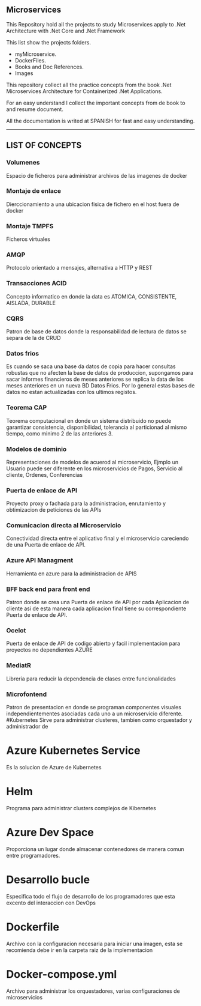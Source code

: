 ## Microservices
This Repository hold all the projects to study Microservices apply to .Net Architecture with .Net Core and .Net Framework

This list show the projects folders.

* myMicroservice.
* DockerFiles.
* Books and Doc References.
* Images

This repository collect all the practice concepts from the book .Net Microservices Architecture for Containerized .Net Applications. 

For an easy understand I collect the important concepts from de book to and resume document. 

All the documentation is writed at SPANISH for fast and easy understanding.

--------------------------------------------------------------------------------------------
## LIST OF CONCEPTS

### Volumenes
Espacio de ficheros para administrar archivos de las imagenes de docker
### Montaje de enlace
Dierccionamiento a una ubicacion fisica de fichero en el host fuera de docker
### Montaje TMPFS
Ficheros virtuales
### AMQP
Protocolo orientado a mensajes, alternativa a HTTP y REST
### Transacciones ACID
Concepto informatico en donde la data es ATOMICA, CONSISTENTE, AISLADA, DURABLE
### CQRS
Patron de base de datos donde la responsabilidad de lectura de datos se separa de la de CRUD
### Datos frios
Es cuando se saca una base da datos de copia para hacer consultas robustas que no afecten la base de datos de produccion, supongamos para sacar informes financieros de meses anteriores se replica la data de los meses anteriores en un nueva BD Datos Frios. Por lo general estas bases de datos no estan actualizadas con los ultimos registos. 
### Teorema CAP
Teorema computacional en donde un sistema distribuido no puede garantizar consistencia, disponibilidad, tolerancia al particionad al mismo tiempo, como minimo 2 de las anteriores 3. 
### Modelos de dominio
Representaciones de modelos de acuerod al microservicio, Ejmplo un Usuario puede ser diferente en los microservicios de Pagos, Servicio al cliente, Ordenes, Conferencias
### Puerta de enlace de API
Proyecto proxy o fachada para la administracion, enrutamiento y obtimizacion de peticiones de las APIs
### Comunicacion directa al Microservicio
Conectividad directa entre el aplicativo final y el microservicio careciendo de una Puerta de enlace de API.
### Azure API Managment
Herramienta en azure para la administracion de APIS
### BFF back end para front end
Patron donde se crea una Puerta de enlace de API por cada Aplicacion de cliente asi de esta manera cada aplicacion final tiene su correspondiente Puerta de enlace de API. 
### Ocelot 
Puerta de enlace de API de codigo abierto y facil implementacion para proyectos no dependientes AZURE
### MediatR
Libreria para reducir la dependencia de clases entre funcionalidades
### Microfontend
Patron de presentacion en donde se programan componentes visuales independientementes asociadas cada uno a un microservicio diferente. 
#Kubernetes 
Sirve para administrar clusteres, tambien como orquestador y administrador de 
# Azure Kubernetes Service
Es la solucion de Azure de Kubernetes
# Helm
Programa para administrar clusters complejos de Kibernetes
# Azure Dev Space
Proporciona un lugar donde almacenar contenedores de manera comun entre programadores.
# Desarrollo bucle
Especifica todo el flujo de desarrollo de los programadores que esta excento del interaccion con DevOps
# Dockerfile
Archivo con la configuracion necesaria para iniciar una imagen, esta se recomienda debe ir en la carpeta raiz de la implementacion
# Docker-compose.yml
Archivo para administrar los orquestadores, varias configuraciones de microservicios



